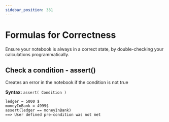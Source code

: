 ```yaml
---
sidebar_position: 331
---
```


# Formulas for Correctness

Ensure your notebook is always in a correct state, by double-checking your calculations programmatically.

## Check a condition - assert()

Creates an error in the notebook if the condition is not true

**Syntax:** `assert( Condition )`

```deci live
ledger = 5000 $
moneyInBank = 4999$
assert(ledger == moneyInBank)
==> User defined pre-condition was not met
```
